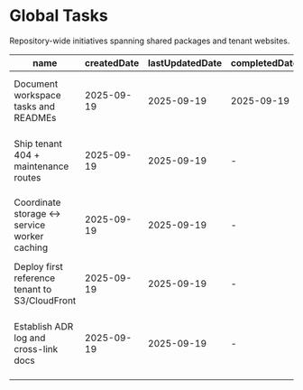 # Global Tasks

Repository-wide initiatives spanning shared packages and tenant websites.

| name | createdDate | lastUpdatedDate | completedDate | status | description |
| --- | --- | --- | --- | --- | --- |
| Document workspace tasks and READMEs | 2025-09-19 | 2025-09-19 | 2025-09-19 | complete | Audited every package and site to ensure README usage docs exist and tasks are tracked locally. |
| Ship tenant 404 + maintenance routes | 2025-09-19 | 2025-09-19 | - | todo | Add branded fallback pages across all websites so broken links and outages have graceful handling. |
| Coordinate storage ↔ service worker caching | 2025-09-19 | 2025-09-19 | - | in progress | Finalize the contract that lets storage preferences toggle caching buckets in `@guidogerb/components-sw`. |
| Deploy first reference tenant to S3/CloudFront | 2025-09-19 | 2025-09-19 | - | todo | Use the publishing pipeline to launch one site end-to-end as a production validation. |
| Establish ADR log and cross-link docs | 2025-09-19 | 2025-09-19 | - | todo | Create an architecture decision record process and link SPEC, README, and publishing guides for onboarding. |
